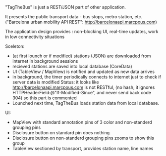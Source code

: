 "TagTheBus" is just a REST/JSON part of other application.

It presents the public transport data - bus stops, metro station, etc.
("Barcelona urban mobility API REST": http://barcelonaapi.marcpous.com)

The application design provides : non-blocking UI, real-time updates, work in low connectivity situations

Sceleton:
* (at first lounch or if modified) stations (JSON) are downloaded from internet in background sessions
* recieved stations are saved into local database (CoreData)
* UI (TableView / MapView) is notified and updated as new data arrives 
* in background, the timer periodically connects to internet just to check if server data is modified
   Status: it looks like http://barcelonaapi.marcpous.com is not RESTful,
   (no hash, it ignores HTTPHeaderField:@"If-Modified-Since", and never send back code 304)
  so this part is commented
* Lounched next time, TagTheBus loads station data from local database.

UI:
* MapView with standard annotation pins of 3 color and non-standerd grouping pins
* Disclosure button on standard pin does nothing
* Disclosure button on non-standerd grouping pins zooms to show this group
* TableView sectioned by transport, provides station name, line names
